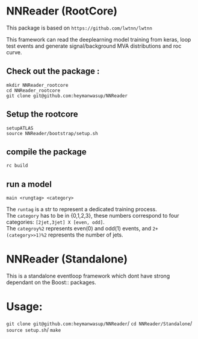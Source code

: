 
# NNReader (RootCore)

This package is based on `https://github.com/lwtnn/lwtnn` 

This framework can read the deeplearning model training from keras, loop test events and generate signal/background MVA distributions and roc curve.


## Check out the package :
`mkdir NNReader_rootcore`\
`cd NNReader_rootcore`\
`git clone git@github.com:heymanwasup/NNReader`
## Setup the rootcore 
`setupATLAS`\
`source NNReader/bootstrap/setup.sh`
## compile the package
`rc build`
## run a model
`main <rungtag> <category>`
 
The `runtag` is a str to represent a dedicated training process. \
The `category` has to be in {0,1,2,3}, these numbers correspond to four categories: `[2jet,3jet] X [even, odd]`.\
The `categroy%2` represents even(0) and odd(1) events, and `2+(category>>1)%2` represents the number of jets.

# NNReader (Standalone)

This is a standalone eventloop framework which dont have strong dependant on the Boost:: packages.

# Usage:

`git clone git@github.com:heymanwasup/NNReader`/
`cd NNReader/Standalone`/
`source setup.sh`/
`make`


